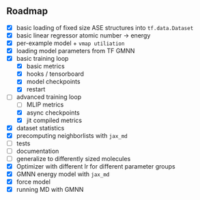 ## Roadmap

- [x] basic loading of fixed size ASE structures into `tf.data.Dataset`
- [x] basic linear regressor atomic number -> energy
- [x] per-example model + `vmap utiliation`
- [x] loading model parameters from TF GMNN
- [x] basic training loop
  - [x] basic metrics
  - [x] hooks / tensorboard
  - [x] model checkpoints
  - [x] restart
- [ ] advanced training loop
  - [ ] MLIP metrics
  - [x] async checkpoints
  - [x] jit compiled metrics
- [x] dataset statistics
- [x] precomputing neighborlists with `jax_md`
- [ ] tests
- [ ] documentation
- [ ] generalize to differently sized molecules
- [x] Optimizer with different lr for different parameter groups
- [x] GMNN energy model with `jax_md`
- [x] force model
- [x] running MD with GMNN
